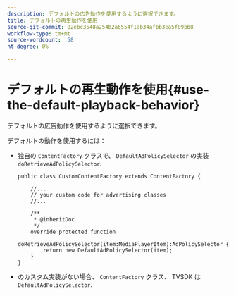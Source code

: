 ```yaml
---
description: デフォルトの広告動作を使用するように選択できます。
title: デフォルトの再生動作を使用
source-git-commit: 02ebc3548a254b2a6554f1ab34afbb3ea5f09bb8
workflow-type: tm+mt
source-wordcount: '58'
ht-degree: 0%

---
```


# デフォルトの再生動作を使用{#use-the-default-playback-behavior}

デフォルトの広告動作を使用するように選択できます。

デフォルトの動作を使用するには：

* 独自の `ContentFactory` クラスで、 `DefaultAdPolicySelector` の実装 `doRetrieveAdPolicySelector`.

  ```
  public class CustomContentFactory extends ContentFactory { 
  
      //... 
      // your custom code for advertising classes 
      //... 
  
      /** 
       * @inheritDoc 
       */ 
      override protected function  
        doRetrieveAdPolicySelector(item:MediaPlayerItem):AdPolicySelector { 
          return new DefaultAdPolicySelector(item); 
      } 
  }
  ```

* のカスタム実装がない場合、 `ContentFactory` クラス、 TVSDK は `DefaultAdPolicySelector`.
